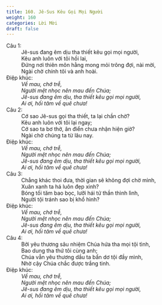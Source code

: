 ```yaml
---
title: 160. Jê-Sus Kêu Gọi Mọi Người
weight: 160
categories: Lời Mời
draft: false
---
```

<dl><dt>Câu 1:</dt><dd data-verse="1">Jê-sus đang êm dịu tha thiết kêu gọi mọi người, <br/>Kêu anh luôn với tôi hồi lai, <br/>Đứng nơi thiên môn hằng mong mỏi trông đợi, nài mời, <br/>Ngài chờ chính tôi và anh hoài. </dd><dt>Điệp khúc:</dt><dd data-chorus="1"><em>Về mau, chớ trễ, <br/>Người mệt nhọc nên mau đến Chúa; <br/>Jê-sus đang êm dịu, tha thiết kêu gọi mọi người, <br/>Ai ơi, hối tâm về quê chưa! </em></dd><dt>Câu 2:</dt><dd data-verse="2">Cớ sao Jê-sus gọi tha thiết, ta lại chần chờ? <br/>Kêu anh luôn với tôi lại ngay; <br/>Cớ sao ta bơ thờ, ân điển chưa nhận hiện giờ? <br/>Ngài chờ chúng ta từ lâu nay. </dd><dt>Điệp khúc:</dt><dd data-chorus="1"><em>Về mau, chớ trễ, <br/>Người mệt nhọc nên mau đến Chúa; <br/>Jê-sus đang êm dịu, tha thiết kêu gọi mọi người, <br/>Ai ơi, hối tâm về quê chưa! </em></dd><dt>Câu 3:</dt><dd data-verse="3">Chẳng khác thoi đưa, thời gian sẽ không đợi chờ mình, <br/>Xuân xanh ta há luôn đẹp xinh? <br/>Bóng tối tăm bao bọc, lưỡi hái tử thần thình lình, <br/>Người tội tránh sao bị khổ hình? </dd><dt>Điệp khúc:</dt><dd data-chorus="1"><em>Về mau, chớ trễ, <br/>Người mệt nhọc nên mau đến Chúa; <br/>Jê-sus đang êm dịu, tha thiết kêu gọi mọi người, <br/>Ai ơi, hối tâm về quê chưa! </em></dd><dt>Câu 4:</dt><dd data-verse="4">Bởi yêu thương sâu nhiệm Chúa hứa tha mọi tội tình, <br/>Bao dung tha thứ tôi cùng anh; <br/>Chúa vẫn yêu thương dầu ta bẩn dơ tội đầy mình, <br/>Nhờ cậy Chúa chắc được trắng tinh. </dd><dt>Điệp khúc:</dt><dd data-chorus="1"><em>Về mau, chớ trễ, <br/>Người mệt nhọc nên mau đến Chúa; <br/>Jê-sus đang êm dịu, tha thiết kêu gọi mọi người, <br/>Ai ơi, hối tâm về quê chưa! </em></dd></dl>